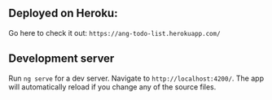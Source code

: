 ## Deployed on Heroku: 
Go here to check it out: `https://ang-todo-list.herokuapp.com/`

## Development server
Run `ng serve` for a dev server. Navigate to `http://localhost:4200/`. The app will automatically reload if you change any of the source files.

